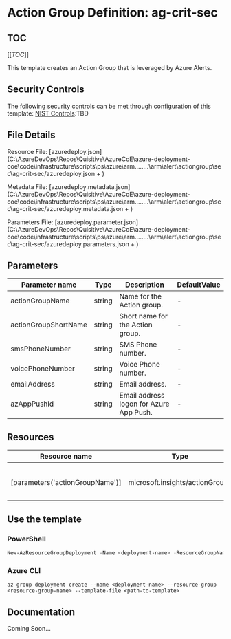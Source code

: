# Action Group Definition: ag-crit-sec

## TOC

[[_TOC_]]


This template creates an Action Group that is leveraged by Azure Alerts.

## Security Controls

The following security controls can be met through configuration of this template:
      [NIST Controls](security-controls.md):TBD

## File Details

Resource File: [azuredeploy.json](C:\AzureDevOps\Repos\Quisitive\AzureCoE\azure-deployment-coe\code\infrastructure\scripts\ps\azure\arm\..\..\..\..\arm\alert\actiongroup\sec\ag-crit-sec/azuredeploy.json + )

Metadata File: [azuredeploy.metadata.json](C:\AzureDevOps\Repos\Quisitive\AzureCoE\azure-deployment-coe\code\infrastructure\scripts\ps\azure\arm\..\..\..\..\arm\alert\actiongroup\sec\ag-crit-sec/azuredeploy.metadata.json + )

Parameters File: [azuredeploy.parameter.json](C:\AzureDevOps\Repos\Quisitive\AzureCoE\azure-deployment-coe\code\infrastructure\scripts\ps\azure\arm\..\..\..\..\arm\alert\actiongroup\sec\ag-crit-sec/azuredeploy.parameters.json + )

## Parameters

Parameter name | Type | Description | DefaultValue
-------------- | ---- | ----------- | ------------
actionGroupName | string | Name for the Action group. | -
actionGroupShortName | string | Short name for the Action group. | -
smsPhoneNumber | string | SMS Phone number. | -
voicePhoneNumber | string | Voice Phone number. | -
emailAddress   | string | Email address. | -
azAppPushId    | string | Email address logon for Azure App Push. | -

## Resources

Resource name | Type | ApiVersion
------------- | ---- | ----------
              |      |
              |      |
              |      |
              |      |
[parameters('actionGroupName')] | microsoft.insights/actionGroups | 2018-03-01
              |      |
              |      |
              |      |

## Use the template

### PowerShell

```powershell
New-AzResourceGroupDeployment -Name <deployment-name> -ResourceGroupName <resource-group-name> -TemplateFile <path-to-template>
```

### Azure CLI

```text
az group deployment create --name <deployment-name> --resource-group <resource-group-name> --template-file <path-to-template>
```

## Documentation

Coming Soon...
